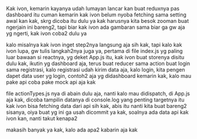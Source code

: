 Kak ivon, kemarin kayanya udah lumayan lancar kan buat reduxnya pas dashboard itu
cuman kemarin kak ivon belum nyoba fetching sama setting awal kan kak, skrg dicoba itu dulu ya kak
harusnya kita besok zooman buat ngerjain ini bareng2, tapi biar kak ivon ada gambaran sama biar ga gw aja yg ngerti, kak ivon coba2 dulu ya

kalo misalnya kak ivon inget step2nya langsung aja sih kak, tapi kalo kak ivon lupa, gw tulis langkah2nya juga ya, pertama di file index.js yg paling luar bawaan si reactnya, yg deket App.js itu, kak ivon buat storenya disitu dulu kak, ikutin yg dashboard aja, terus buat reducer sama action buat login sama registrasi, kalo registrasi udah kirim data aja, kalo login, kita pengen dapet data user yg login, contoh2 aja yg didashboard kemarin kak, kalo mau pake api coba pake mock api aja kak

file actionTypes.js nya di abain dulu aja, nanti kalo mau didispatch, di App.js aja kak, dicoba tampilin datanya di console.log yang penting targetnya itu kak ivon bisa fetching data dari api sih kak, abis itu nanti kita buat bareng2 sisanya, oiya buat yg ini ga usah dicommit ya kak, soalnya ada data api kak ivon kan, nanti takut kenapa2

makasih banyak ya kak, kalo ada apa2 kabarin aja kak